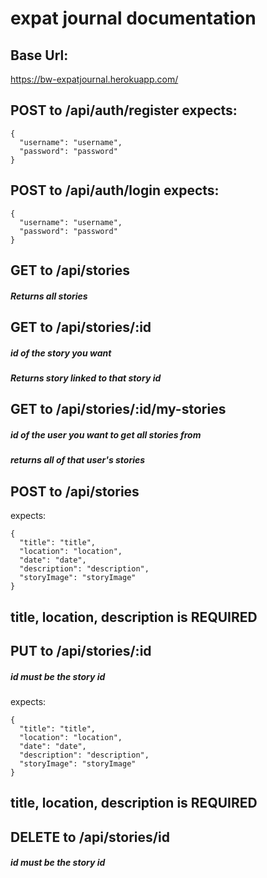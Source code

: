 # expat journal documentation

## Base Url:
https://bw-expatjournal.herokuapp.com/

## POST to /api/auth/register expects:
```
{
  "username": "username",
  "password": "password"
}
```


## POST to /api/auth/login expects:
```
{
  "username": "username",
  "password": "password"
}
```


## GET to /api/stories
##### Returns all stories


## GET to /api/stories/:id
##### id of the story you want
##### Returns story linked to that story id

## GET to /api/stories/:id/my-stories
##### id of the user you want to get all stories from
##### returns all of that user's stories


## POST to /api/stories
expects:

```
{
  "title": "title",
  "location": "location",
  "date": "date",
  "description": "description",
  "storyImage": "storyImage"
}
```
## title, location, description is REQUIRED


## PUT to /api/stories/:id
##### id must be the story id
expects:
```
{
  "title": "title",
  "location": "location",
  "date": "date",
  "description": "description",
  "storyImage": "storyImage"
}
```
## title, location, description is REQUIRED


## DELETE to /api/stories/id
##### id must be the story id